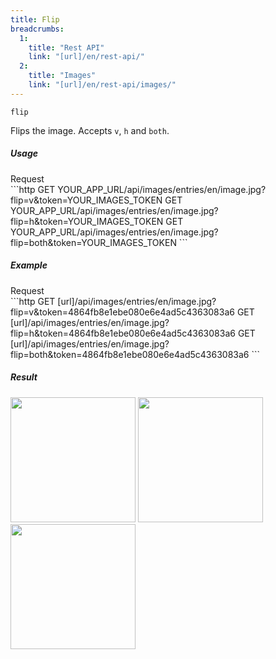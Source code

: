 ```yaml
---
title: Flip
breadcrumbs:
  1:
    title: "Rest API"
    link: "[url]/en/rest-api/"
  2:
    title: "Images"
    link: "[url]/en/rest-api/images/"
---
```


`flip`

Flips the image. Accepts `v`, `h` and `both`.

##### Usage

<div class="file-header">Request</div>
```http
GET YOUR_APP_URL/api/images/entries/en/image.jpg?flip=v&token=YOUR_IMAGES_TOKEN
GET YOUR_APP_URL/api/images/entries/en/image.jpg?flip=h&token=YOUR_IMAGES_TOKEN
GET YOUR_APP_URL/api/images/entries/en/image.jpg?flip=both&token=YOUR_IMAGES_TOKEN
```

##### Example

<div class="file-header">Request</div>
```http
GET [url]/api/images/entries/en/image.jpg?flip=v&token=4864fb8e1ebe080e6e4ad5c4363083a6
GET [url]/api/images/entries/en/image.jpg?flip=h&token=4864fb8e1ebe080e6e4ad5c4363083a6
GET [url]/api/images/entries/en/image.jpg?flip=both&token=4864fb8e1ebe080e6e4ad5c4363083a6
```

##### Result

<img width="200" class="inline" src="[url]/api/images/en/image.jpg?flip=v&token=4864fb8e1ebe080e6e4ad5c4363083a6">
<img width="200" class="inline" src="[url]/api/images/en/image.jpg?flip=h&token=4864fb8e1ebe080e6e4ad5c4363083a6">
<img width="200" class="inline" src="[url]/api/images/en/image.jpg?flip=both&token=4864fb8e1ebe080e6e4ad5c4363083a6">
